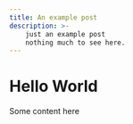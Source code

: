 ```yaml
---
title: An example post
description: >-
    just an example post
    nothing much to see here.
---
```


# Hello World

Some content here
